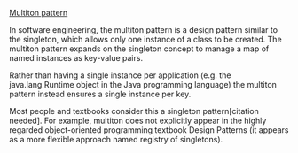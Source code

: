 [Multiton pattern](https://en.wikipedia.org/wiki/Multiton_pattern)

In software engineering, the multiton pattern is a design pattern similar to the singleton, which allows only one instance of a class to be created. The multiton pattern expands on the singleton concept to manage a map of named instances as key-value pairs.

Rather than having a single instance per application (e.g. the java.lang.Runtime object in the Java programming language) the multiton pattern instead ensures a single instance per key.

Most people and textbooks consider this a singleton pattern[citation needed]. For example, multiton does not explicitly appear in the highly regarded object-oriented programming textbook Design Patterns (it appears as a more flexible approach named registry of singletons).